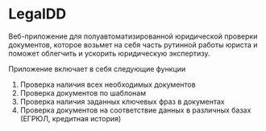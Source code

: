 # LegalDD
Веб-приложение для полуавтоматизированной юридической проверки документов, которое
возьмет на себя часть рутинной работы юриста и поможет облегчить
и ускорить юридическую экспертизу.

Приложение включает в себя следующие функции
1. Проверка наличия всех необходимых документов
2. Проверка документов по шаблонам
3. Проверка наличия заданных ключевых фраз в документах
4. Проверка документов на соответствие данных в различных базах
(ЕГРЮЛ, кредитная история)